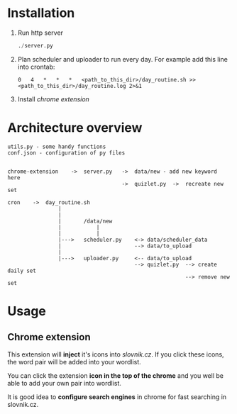 # Installation
1. Run http server

	```python
	./server.py
	```

2. Plan scheduler and uploader to run every day. For example add this line into crontab:

	```
	0	4	*	*	*	<path_to_this_dir>/day_routine.sh >> <path_to_this_dir>/day_routine.log 2>&1
	```

3. Install *chrome extension*



# Architecture overview
```
utils.py - some handy functions
conf.json - configuration of py files


chrome-extension	->	server.py 	->	data/new - add new keyword here
									->	quizlet.py	->	recreate new set

cron	->	day_routine.sh
				|
				|
				|		/data/new
				|			|
				|			|
				|--->	scheduler.py	<->	data/scheduler_data
				|						-->	data/to_upload
				|
				|--->	uploader.py		<--	data/to_upload
										-->	quizlet.py	--> create daily set
														--> remove new set 

```

# Usage
## Chrome extension
This extension will **inject** it's icons into *slovnik.cz*. If you click these icons, the word pair will be added into your wordlist.

You can click the extension **icon in the top of the chrome** and you well be able to add your own pair into wordlist.

It is good idea to **configure search engines** in chrome for fast searching in slovnik.cz.